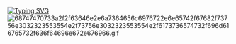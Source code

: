[![Typing SVG](https://readme-typing-svg.demolab.com?font=Fira+Code&pause=1000&width=435&lines=console.log(%22Hello+World%22))](https://git.io/typing-svg)
<img src="https://bu.dusays.com/2023/03/02/64004d75a29d6.gif" alt="68747470733a2f2f63646e2e6a7364656c6976722e6e65742f67682f73756e3032323553554e2f73756e3032323553554e2f6173736574732f696d616765732f636f64696e672e676966.gif" title="68747470733a2f2f63646e2e6a7364656c6976722e6e65742f67682f73756e3032323553554e2f73756e3032323553554e2f6173736574732f696d616765732f636f64696e672e676966.gif" />
